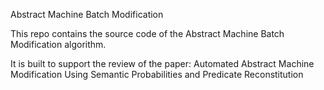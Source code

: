 Abstract Machine Batch Modification


This repo contains the source code of the Abstract Machine Batch Modification algorithm.

It is built to support the review of the paper: 
Automated Abstract Machine Modification Using Semantic Probabilities and Predicate Reconstitution


